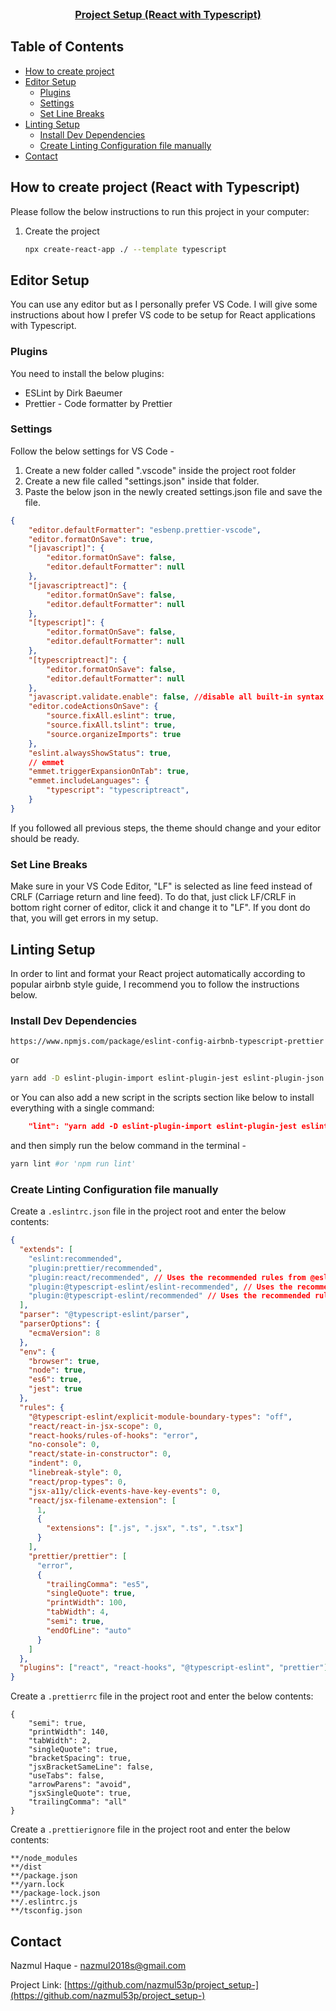 

<!-- PROJECT Title -->
<br />
<p align="center">
  <h3 align="center"><a href="https://github.com/nazmul53p/project_setup-">Project Setup (React with Typescript)</a></h3>

<!-- TABLE OF CONTENTS -->

## Table of Contents

- [How to create project](#how-to-create-project)
- [Editor Setup](#editor-setup)
  - [Plugins](#plugins)
  - [Settings](#settings)
  - [Set Line Breaks](#set-line-breaks)
- [Linting Setup](#linting-setup)
  - [Install Dev Dependencies](#install-dev-dependencies)
  - [Create Linting Configuration file manually](#create-linting-configuration-file-manually)
- [Contact](#contact)

<!-- HOW TO RUN -->

## How to create project (React with Typescript)

Please follow the below instructions to run this project in your computer:

1. Create the project
    ```sh
    npx create-react-app ./ --template typescript
    ```
<!-- Editor Setup -->

## Editor Setup

You can use any editor but as I personally prefer VS Code. I will give some instructions about how I prefer VS code to be setup for React applications with Typescript.

### Plugins

You need to install the below plugins:
- ESLint by Dirk Baeumer
- Prettier - Code formatter by Prettier

### Settings

Follow the below settings for VS Code -

1. Create a new folder called ".vscode" inside the project root folder
2. Create a new file called "settings.json" inside that folder.
3. Paste the below json in the newly created settings.json file and save the file.

```json
{
    "editor.defaultFormatter": "esbenp.prettier-vscode",
    "editor.formatOnSave": true,
    "[javascript]": {
        "editor.formatOnSave": false,
        "editor.defaultFormatter": null
    },
    "[javascriptreact]": {
        "editor.formatOnSave": false,
        "editor.defaultFormatter": null
    },
    "[typescript]": {
        "editor.formatOnSave": false,
        "editor.defaultFormatter": null
    },
    "[typescriptreact]": {
        "editor.formatOnSave": false,
        "editor.defaultFormatter": null
    },
    "javascript.validate.enable": false, //disable all built-in syntax checking
    "editor.codeActionsOnSave": {
        "source.fixAll.eslint": true,
        "source.fixAll.tslint": true,
        "source.organizeImports": true
    },
    "eslint.alwaysShowStatus": true,
    // emmet
    "emmet.triggerExpansionOnTab": true,
    "emmet.includeLanguages": {
        "typescript": "typescriptreact",
    }
}
```

If you followed all previous steps, the theme should change and your editor should be ready.

### Set Line Breaks

Make sure in your VS Code Editor, "LF" is selected as line feed instead of CRLF (Carriage return and line feed). To do that, just click LF/CRLF in bottom right corner of editor, click it and change it to "LF". If you dont do that, you will get errors in my setup.

## Linting Setup

In order to lint and format your React project automatically according to popular airbnb style guide, I recommend you to follow the instructions below.

### Install Dev Dependencies
```
https://www.npmjs.com/package/eslint-config-airbnb-typescript-prettier
```
or
```sh
yarn add -D eslint-plugin-import eslint-plugin-jest eslint-plugin-json eslint-plugin-react @typescript-eslint/eslint-plugin prettier prettier-eslint eslint-config-prettier eslint-plugin-prettier@3.4.0
```

or You can also add a new script in the scripts section like below to install everything with a single command:

```json
    "lint": "yarn add -D eslint-plugin-import eslint-plugin-jest eslint-plugin-json eslint-plugin-react @typescript-eslint/eslint-plugin prettier prettier-eslint eslint-config-prettier eslint-plugin-prettier@3.4.0"
```

and then simply run the below command in the terminal -

```sh
yarn lint #or 'npm run lint'
```

### Create Linting Configuration file manually

Create a `.eslintrc.json` file in the project root and enter the below contents:

```json
{
  "extends": [
    "eslint:recommended",
    "plugin:prettier/recommended",
    "plugin:react/recommended", // Uses the recommended rules from @eslint-plugin-react
    "plugin:@typescript-eslint/eslint-recommended", // Uses the recommended rules from the @typescript-eslint/eslint-plugin
    "plugin:@typescript-eslint/recommended" // Uses the recommended rules from the @typescript-eslint/eslint-plugin
  ],
  "parser": "@typescript-eslint/parser",
  "parserOptions": {
    "ecmaVersion": 8
  },
  "env": {
    "browser": true,
    "node": true,
    "es6": true,
    "jest": true
  },
  "rules": {
    "@typescript-eslint/explicit-module-boundary-types": "off",
    "react/react-in-jsx-scope": 0,
    "react-hooks/rules-of-hooks": "error",
    "no-console": 0,
    "react/state-in-constructor": 0,
    "indent": 0,
    "linebreak-style": 0,
    "react/prop-types": 0,
    "jsx-a11y/click-events-have-key-events": 0,
    "react/jsx-filename-extension": [
      1,
      {
        "extensions": [".js", ".jsx", ".ts", ".tsx"]
      }
    ],
    "prettier/prettier": [
      "error",
      {
        "trailingComma": "es5",
        "singleQuote": true,
        "printWidth": 100,
        "tabWidth": 4,
        "semi": true,
        "endOfLine": "auto"
      }
    ]
  },
  "plugins": ["react", "react-hooks", "@typescript-eslint", "prettier"]
}
```

Create a `.prettierrc` file in the project root and enter the below contents:

```
{
    "semi": true,
    "printWidth": 140,
    "tabWidth": 2,
    "singleQuote": true,
    "bracketSpacing": true,
    "jsxBracketSameLine": false,
    "useTabs": false,
    "arrowParens": "avoid",
    "jsxSingleQuote": true,
    "trailingComma": "all"
}

```

Create a `.prettierignore` file in the project root and enter the below contents:

```
**/node_modules
**/dist
**/package.json
**/yarn.lock
**/package-lock.json
**/.eslintrc.js
**/tsconfig.json
```
<!-- CONTACT -->

## Contact

Nazmul Haque - [nazmul2018s@gmail.com](mailto:nazmul2018s@gmail.com)

Project Link: [https://github.com/nazmul53p/project_setup-](https://github.com/nazmul53p/project_setup-)
